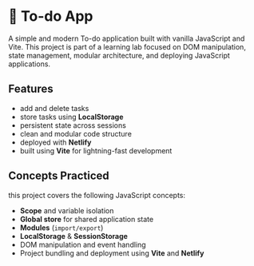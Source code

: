 # 📝 To-do App

A simple and modern To-do application built with vanilla JavaScript and Vite. This project is part of a learning lab focused on DOM manipulation, state management, modular architecture, and deploying JavaScript applications.

## Features

- add and delete tasks
- store tasks using **LocalStorage**
- persistent state across sessions
- clean and modular code structure
- deployed with **Netlify**
- built using **Vite** for lightning-fast development

## Concepts Practiced

this project covers the following JavaScript concepts:

- **Scope** and variable isolation
- **Global store** for shared application state
- **Modules** (`import/export`)
- **LocalStorage** & **SessionStorage**
- DOM manipulation and event handling
- Project bundling and deployment using **Vite** and **Netlify**